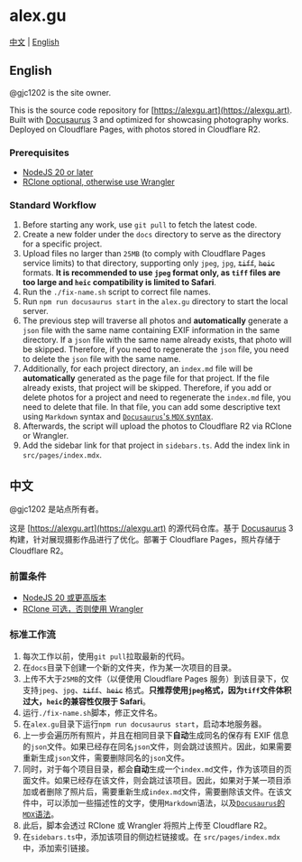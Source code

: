 # alex.gu

[中文](#中文) | [English](#english)

## English

@gjc1202 is the site owner.

This is the source code repository for [https://alexgu.art](https://alexgu.art). Built with [Docusaurus](https://github.com/facebook/docusaurus) 3 and optimized for showcasing photography works. Deployed on Cloudflare Pages, with photos stored in Cloudflare R2.

### Prerequisites

- [NodeJS 20 or later](https://nodejs.org/zh-cn/download)
- [RClone optional, otherwise use Wrangler](https://rclone.org/downloads/)

### Standard Workflow

1. Before starting any work, use `git pull` to fetch the latest code.
2. Create a new folder under the `docs` directory to serve as the directory for a specific project.
3. Upload files no larger than `25MB` (to comply with Cloudflare Pages service limits) to that directory, supporting only `jpeg`, `jpg`, ~~`tiff`~~, ~~`heic`~~ formats. **It is recommended to use `jpeg` format only, as `tiff` files are too large and `heic` compatibility is limited to Safari**.
4. Run the `./fix-name.sh` script to correct file names.
5. Run `npm run docusaurus start` in the `alex.gu` directory to start the local server.
6. The previous step will traverse all photos and **automatically** generate a `json` file with the same name containing EXIF information in the same directory. If a `json` file with the same name already exists, that photo will be skipped. Therefore, if you need to regenerate the `json` file, you need to delete the `json` file with the same name.
7. Additionally, for each project directory, an `index.md` file will be **automatically** generated as the page file for that project. If the file already exists, that project will be skipped. Therefore, if you add or delete photos for a project and need to regenerate the `index.md` file, you need to delete that file. In that file, you can add some descriptive text using `Markdown` syntax and [`Docusaurus`'s `MDX` syntax](https://docusaurus.io/docs/markdown-features/react).
8. Afterwards, the script will upload the photos to Cloudflare R2 via RClone or Wrangler.
9. Add the sidebar link for that project in `sidebars.ts`. Add the index link in `src/pages/index.mdx`.

## 中文

@gjc1202 是站点所有者。

这是 [https://alexgu.art](https://alexgu.art) 的源代码仓库。基于 [Docusaurus](https://github.com/facebook/docusaurus) 3 构建，针对展现摄影作品进行了优化。部署于 Cloudflare Pages，照片存储于 Cloudflare R2。

### 前置条件

- [NodeJS 20 或更高版本](https://nodejs.org/dist/v22.19.0/)
- [RClone 可选，否则使用 Wrangler](https://rclone.org/downloads/)

### 标准工作流

1. 每次工作以前，使用`git pull`拉取最新的代码。
2. 在`docs`目录下创建一个新的文件夹，作为某一次项目的目录。
3. 上传不大于`25MB`的文件（以便使用 Cloudflare Pages 服务）到该目录下，仅支持`jpeg`、`jpg`、~~`tiff`~~、~~`heic`~~ 格式。**只推荐使用`jpeg`格式，因为`tiff`文件体积过大，`heic`的兼容性仅限于 Safari**。
4. 运行`./fix-name.sh`脚本，修正文件名。
5. 在`alex.gu`目录下运行`npm run docusaurus start`，启动本地服务器。
6. 上一步会遍历所有照片，并且在相同目录下**自动**生成同名的保存有 EXIF 信息的`json`文件。如果已经存在同名`json`文件，则会跳过该照片。因此，如果需要重新生成`json`文件，需要删除同名的`json`文件。
7. 同时，对于每个项目目录，都会**自动**生成一个`index.md`文件，作为该项目的页面文件。如果已经存在该文件，则会跳过该项目。因此，如果对于某一项目添加或者删除了照片后，需要重新生成`index.md`文件，需要删除该文件。在该文件中，可以添加一些描述性的文字，使用`Markdown`语法，以及[`Docusaurus`的`MDX`语法](https://docusaurus.io/docs/markdown-features/react)。
8. 此后，脚本会透过 RClone 或 Wrangler 将照片上传至 Cloudflare R2。
9. 在`sidebars.ts`中，添加该项目的侧边栏链接或。在 `src/pages/index.mdx` 中，添加索引链接。
